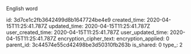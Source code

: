 English word

id: 3d7ce1c2fb3642499d8b1647724be4e9
created_time: 2020-04-15T11:25:41.787Z
updated_time: 2020-04-15T11:25:41.787Z
user_created_time: 2020-04-15T11:25:41.787Z
user_updated_time: 2020-04-15T11:25:41.787Z
encryption_cipher_text: 
encryption_applied: 0
parent_id: 3c44574e55cd42498be3d50310fb263b
is_shared: 0
type_: 2
